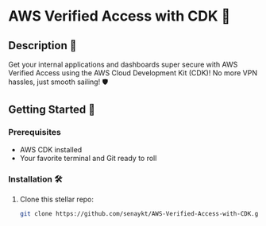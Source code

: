 # AWS Verified Access with CDK 🚀

## Description 📝
Get your internal applications and dashboards super secure with AWS Verified Access using the AWS Cloud Development Kit (CDK)! No more VPN hassles, just smooth sailing! 🛡️

## Getting Started 🌟
### Prerequisites
- AWS CDK installed
- Your favorite terminal and Git ready to roll

### Installation 🛠️
1. Clone this stellar repo:
   ```bash
   git clone https://github.com/senaykt/AWS-Verified-Access-with-CDK.git
